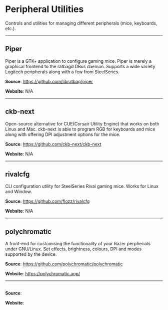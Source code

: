 # Peripheral Utilities  
Controls and utilities for managing different peripherals (mice, keyboards, etc.).
___

## Piper

Piper is a GTK+ application to configure gaming mice. Piper is merely a graphical frontend to the ratbagd DBus daemon. Supports a wide variety Logitech peripherals along with a few from SteelSeries.

**Source**: https://github.com/libratbag/piper

**Website**: N/A

___

## ckb-next

Open-source alternative for CUE(Corsair Utility Engine) that works on both Linux and Mac. ckb-next is able to program RGB for keyboards and mice along with offering DPI adjustment options for the mice.

**Source**: https://github.com/ckb-next/ckb-next

**Website**: N/A

___

## rivalcfg

CLI configuration utility for SteelSeries Rival gaming mice. Works for Linux and Window.

**Source**: https://github.com/flozz/rivalcfg

**Website**: N/A

___

## polychromatic

A front-end for customising the functionality of your Razer perpherials under GNU/Linux. Set effects, brightness, colours, DPI and modes supported by the device.

**Source**: https://github.com/polychromatic/polychromatic

**Website**: https://polychromatic.app/

___

## 

**Source**: 

**Website**: 

